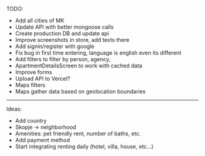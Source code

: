 TODO:

- Add all cities of MK
- Update API with better mongoose calls
- Create production DB and update api
- Improve screenshots in store, add texts there
- Add signin/register with google
- Fix bug in first time entering, language is english even its different
- Add filters to filter by person, agency,
- ApartmentDetailsScreen to work with cached data
- Improve forms
- Upload API to Vercel?
- Maps filters
- Maps gather data based on geolocation boundaries

---

Ideas:

- Add country
- Skopje -> neighborhood
- Amenities: pet friendly rent, number of baths, etc.
- Add payment method
- Start integrating renting daily (hotel, villa, house, etc...)
